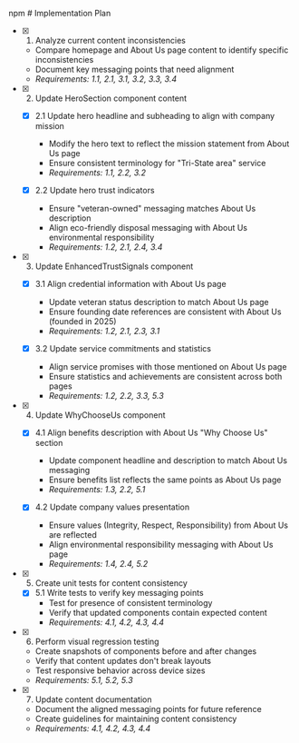 npm # Implementation Plan

- [x] 1. Analyze current content inconsistencies
  - Compare homepage and About Us page content to identify specific inconsistencies
  - Document key messaging points that need alignment
  - _Requirements: 1.1, 2.1, 3.1, 3.2, 3.3, 3.4_

- [x] 2. Update HeroSection component content
  - [x] 2.1 Update hero headline and subheading to align with company mission
    - Modify the hero text to reflect the mission statement from About Us page
    - Ensure consistent terminology for "Tri-State area" service
    - _Requirements: 1.1, 2.2, 3.2_
  
  - [x] 2.2 Update hero trust indicators
    - Ensure "veteran-owned" messaging matches About Us description
    - Align eco-friendly disposal messaging with About Us environmental responsibility
    - _Requirements: 1.2, 2.1, 2.4, 3.4_

- [x] 3. Update EnhancedTrustSignals component
  - [x] 3.1 Align credential information with About Us page
    - Update veteran status description to match About Us page
    - Ensure founding date references are consistent with About Us (founded in 2025)
    - _Requirements: 1.2, 2.1, 2.3, 3.1_
  
  - [x] 3.2 Update service commitments and statistics
    - Align service promises with those mentioned on About Us page
    - Ensure statistics and achievements are consistent across both pages
    - _Requirements: 1.2, 2.2, 3.3, 5.3_

- [x] 4. Update WhyChooseUs component
  - [x] 4.1 Align benefits description with About Us "Why Choose Us" section
    - Update component headline and description to match About Us messaging
    - Ensure benefits list reflects the same points as About Us page
    - _Requirements: 1.3, 2.2, 5.1_
  
  - [x] 4.2 Update company values presentation
    - Ensure values (Integrity, Respect, Responsibility) from About Us are reflected
    - Align environmental responsibility messaging with About Us page
    - _Requirements: 1.4, 2.4, 5.2_

- [x] 5. Create unit tests for content consistency
  - [x] 5.1 Write tests to verify key messaging points
    - Test for presence of consistent terminology
    - Verify that updated components contain expected content
    - _Requirements: 4.1, 4.2, 4.3, 4.4_

- [x] 6. Perform visual regression testing
  - Create snapshots of components before and after changes
  - Verify that content updates don't break layouts
  - Test responsive behavior across device sizes
  - _Requirements: 5.1, 5.2, 5.3_

- [x] 7. Update content documentation
  - Document the aligned messaging points for future reference
  - Create guidelines for maintaining content consistency
  - _Requirements: 4.1, 4.2, 4.3, 4.4_